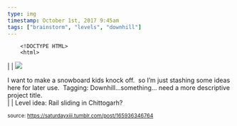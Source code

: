 ```yaml
---
type: img
timestamp: October 1st, 2017 9:45am
tags: ["brainstorm", "levels", "downhill"]
---
```

        <!DOCTYPE HTML>
        <html>
  <head>
      <meta http-equiv="Content-Type" content="text/html; charset=utf-8"/>
      <link rel="stylesheet" type="text/css" href="../style.css"/>
  </head>
  <body>|  | <img src="https://saturdayxiii.github.io/media/165936346764.jpg"/>

I want to make a snowboard kids knock off.  so I’m just stashing some ideas here for later use.  Tagging: Downhill…something… need a more descriptive project title.<br/> |  |
Level idea: Rail sliding in Chittogarh?
 
  
<small>source: https://saturdayxiii.tumblr.com/post/165936346764</small>